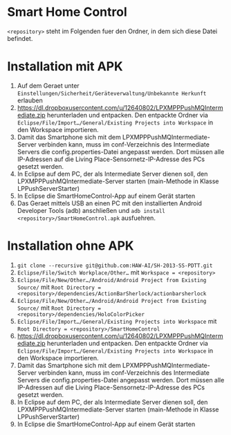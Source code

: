 # Smart Home Control
`<repository>` steht im Folgenden fuer den Ordner, in dem sich diese Datei befindet.

# Installation mit APK
1. Auf dem Geraet unter `Einstellungen/Sicherheit/Geräteverwaltung/Unbekannte Herkunft` erlauben
2. https://dl.dropboxusercontent.com/u/12640802/LPXMPPPushMQIntermediate.zip herunterladen und entpacken. Den entpackte Ordner via `Eclipse/File/Import…/General/Existing Projects into Workspace` in den Workspace importieren.
3. Damit das Smartphone sich mit dem LPXMPPPushMQIntermediate-Server verbinden kann, muss im conf-Verzeichnis des Intermediate Servers die config.properties-Datei angepasst werden. Dort müssen alle IP-Adressen auf die Living Place-Sensornetz-IP-Adresse des PCs gesetzt werden.
4. In Eclipse auf dem PC, der als Intermediate Server dienen soll, den LPXMPPPushMQIntermediate-Server starten (main-Methode in Klasse LPPushServerStarter)
5. In Eclipse die SmartHomeControl-App auf einem Gerät starten
6. Das Geraet mittels USB an einen PC mit den installierten Android Developer Tools (adb) anschließen und `adb install <repository>/SmartHomeControl.apk` ausfuehren.


# Installation ohne APK
1. `git clone --recursive git@github.com:HAW-AI/SH-2013-SS-PDTT.git`
2. `Eclipse/File/Switch Workplace/Other…` mit `Workspace = <repository>`
3. `Eclipse/File/New/Other…/Android/Android Project from Existing Source/` mit `Root Directory = <repository>/dependencies/ActionBarSherlock/actionbarsherlock`
4. `Eclipse/File/New/Other…/Android/Android Project from Existing Source/` mit `Root Directory = <repository>/dependencies/HoloColorPicker`
5. `Eclipse/File/Import…/General/Existing Projects into Workspace` mit `Root Directory = <repository>/SmartHomeControl`
6. https://dl.dropboxusercontent.com/u/12640802/LPXMPPPushMQIntermediate.zip herunterladen und entpacken. Den entpackte Ordner via `Eclipse/File/Import…/General/Existing Projects into Workspace` in den Workspace importieren.
7. Damit das Smartphone sich mit dem LPXMPPPushMQIntermediate-Server verbinden kann, muss im conf-Verzeichnis des Intermediate Servers die config.properties-Datei angepasst werden. Dort müssen alle IP-Adressen auf die Living Place-Sensornetz-IP-Adresse des PCs gesetzt werden.
8. In Eclipse auf dem PC, der als Intermediate Server dienen soll, den LPXMPPPushMQIntermediate-Server starten (main-Methode in Klasse LPPushServerStarter)
9. In Eclipse die SmartHomeControl-App auf einem Gerät starten
